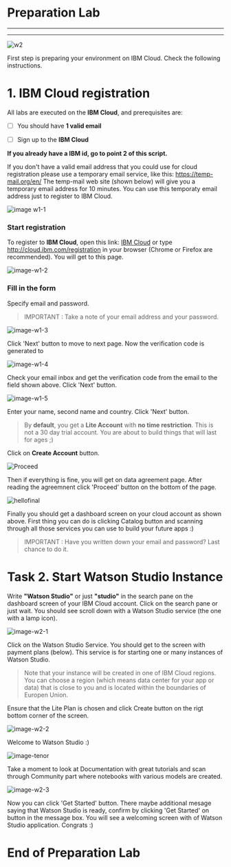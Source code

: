 

# Preparation Lab
---

-----------------------------------------
![w2](../images/w2.png)
&NewLine;
&NewLine;
&NewLine;

First step is preparing your environment on IBM Cloud. Check the following instructions.
&NewLine;
&NewLine;

# 1. IBM Cloud registration

All labs are executed on the **IBM Cloud**, and prerequisites are:

- [ ] You should have **1 valid email** 

- [ ] Sign up to the **IBM Cloud** 


**If you already have a IBM id, go to point 2 of this script.**

If you don't have a valid email address that you could use for cloud registration please use a temporary email service, like this: https://temp-mail.org/en/
The temp-mail web site (shown below) will give you a temporary email address for 10 minutes. You can use this temporaty email address just to register to IBM Cloud. 


![image w1-1](../images/w1-1.png)


### Start registration
To register to **IBM Cloud**, open this link: [IBM Cloud](cloud.ibm.com/registration) or type http://cloud.ibm.com/registration in your browser (Chrome or Firefox are recommended). You will get to this page.


![image-w1-2](../images/w1-2.png)

### Fill in the form
Specify email and password.

> IMPORTANT : Take a note of your email address and your password.

![image-w1-3](../images/w1-3.png)

Click 'Next' button to move to next page. Now the verification code is generated to 

![image-w1-4](../images/w1-4.png)

Check your email inbox and get the verification code from the email to the field shown above. Click 'Next' button.

![image-w1-5](../images/w1-5.png)

Enter your name, second name and country. Click 'Next' button.


> By **default**, you get a **Lite Account** with **no time restriction**. This is not a 30 day trial account. You are about to build things that will last for ages ;)  

Click on **Create Account** button.

![Proceed](/../images/w1-6.png)


Then if everything is fine, you will get on data agreement page. After reading the agreemnent click 'Proceed' button on the bottom of the page.


![hellofinal](/../images/w1-7.png)

Finally you should get a dashboard screen on your cloud account as shown above. First thing you can do is clicking Catalog button and scanning through all those services you can use to build your future apps :) 


> IMPORTANT : Have you written down your email and password? Last chance to do it.


# Task 2. Start Watson Studio Instance

Write **"Watson Studio"** or just **"studio"** in the search pane on the dashboard screen of your IBM Cloud account. Click on the search pane or just wait. You should see scroll down with a Watson Studio service (the one with a lamp icon).


![image-w2-1](../images/w2-1.png)


Click on the Watson Studio Service. You should get to the screen with payment plans (below). This service is for starting one or many instances of Watson Studio. 


> Note that your instance will be created in one of IBM Cloud regions. You can choose a region (which means data center for your app or data) that is close to you and is located within the boundaries of Europen Union. 


Ensure that the Lite Plan is chosen and click Create button on the rigt bottom corner of the screen. 



![image-w2-2](../images/w2-2.png)


Welcome to Watson Studio :)


![image-tenor](../images/tenor.gif)

Take a moment to look at Documentation with great tutorials and scan through Community part where notebooks with various models are created.


![image-w2-3](../images/w2-3.png)

Now you can click 'Get Started' button. 
There maybe additional mesage saying that Watson Studio is ready, confirm by clicking 'Get Started' on button in the message box. 
You will see a welcoming screen with of Watson Studio application. 
Congrats :)


# End of Preparation Lab